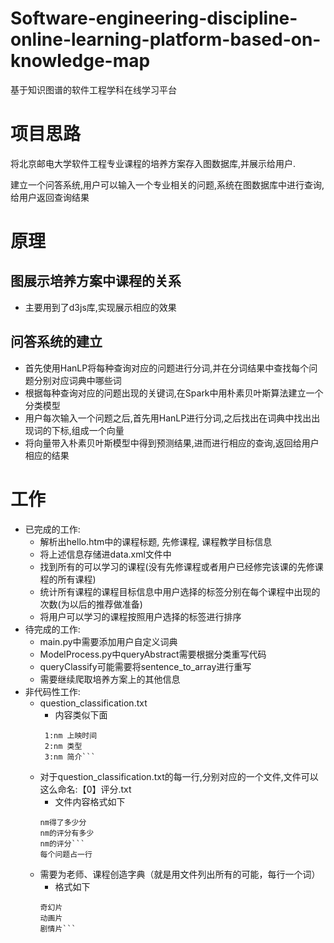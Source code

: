# Software-engineering-discipline-online-learning-platform-based-on-knowledge-map
基于知识图谱的软件工程学科在线学习平台

# 项目思路
将北京邮电大学软件工程专业课程的培养方案存入图数据库,并展示给用户.

建立一个问答系统,用户可以输入一个专业相关的问题,系统在图数据库中进行查询,给用户返回查询结果

# 原理
## 图展示培养方案中课程的关系
- 主要用到了d3js库,实现展示相应的效果
## 问答系统的建立
- 首先使用HanLP将每种查询对应的问题进行分词,并在分词结果中查找每个问题分别对应词典中哪些词
- 根据每种查询对应的问题出现的关键词,在Spark中用朴素贝叶斯算法建立一个分类模型
- 用户每次输入一个问题之后,首先用HanLP进行分词,之后找出在词典中找出出现词的下标,组成一个向量
- 将向量带入朴素贝叶斯模型中得到预测结果,进而进行相应的查询,返回给用户相应的结果
# 工作
- 已完成的工作:
    - 解析出hello.htm中的课程标题, 先修课程, 课程教学目标信息
    - 将上述信息存储进data.xml文件中
    - 找到所有的可以学习的课程(没有先修课程或者用户已经修完该课的先修课程的所有课程)
    - 统计所有课程的课程目标信息中用户选择的标签分别在每个课程中出现的次数(为以后的推荐做准备)
    - 将用户可以学习的课程按照用户选择的标签进行排序
- 待完成的工作:
    - main.py中需要添加用户自定义词典
    - ModelProcess.py中queryAbstract需要根据分类重写代码
    - queryClassify可能需要将sentence_to_array进行重写
    - 需要继续爬取培养方案上的其他信息
- 非代码性工作:
    - question_classification.txt
        - 内容类似下面
       ```0:nm 评分
        1:nm 上映时间
        2:nm 类型
        3:nm 简介```

    - 对于question_classification.txt的每一行,分别对应的一个文件,文件可以这么命名:【0】评分.txt
        - 文件内容格式如下
        ```nm的评分是多少
        nm得了多少分
        nm的评分有多少
        nm的评分```
        每个问题占一行

    - 需要为老师、课程创造字典（就是用文件列出所有的可能，每行一个词）
        - 格式如下
        ```冒险片
        奇幻片
        动画片
        剧情片```


